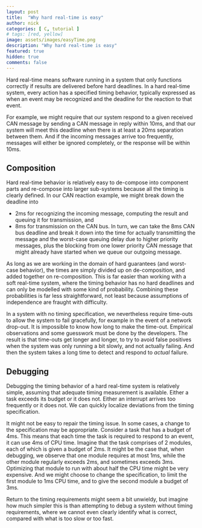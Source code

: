 ```yaml
---
layout: post
title:  "Why hard real-time is easy"
author: nick
categories: [ C, tutorial ]
# tags: [red, yellow]
image: assets/images/easyTime.png
description: "Why hard real-time is easy"
featured: true
hidden: true
comments: false
---
```


Hard real-time means software running in a system that only functions correctly
if results are delivered before hard deadlines. In a hard real-time system, every
action has a specified timing behavior, typically expressed as when an event may be
recognized and the deadline for the reaction to that event.

For example, we might
require that our system respond to a given received CAN message by sending a CAN
message in reply within 10ms, and that our system will meet this deadline when there
is at least a 20ms separation between them. And if the incoming messages arrive too
frequently, messages will either be ignored completely, or the response will be
within 10ms.

## Composition

Hard real-time behavior is relatively easy to de-compose into component parts and
re-compose into larger sub-systems because all the timing is clearly defined. In
our CAN reaction example, we might break down the deadline into
- 2ms for recognizing the incoming message, computing the result and queuing it for
  transmission, and
- 8ms for transmission on the CAN bus.
In turn, we can take the 8ms CAN bus deadline and break it down into the time for
actually transmitting the message and the worst-case queuing delay due to higher
priority messages, plus the blocking from one lower priority CAN message that might
already have started when we queue our outgoing message.

As long as we are working in the domain of hard guarantees (and worst-case behavior),
the times are simply divided up on de-composition, and added together on
re-composition. This is far easier than working with a soft real-time system, where
the timing behavior has no hard deadlines and can only be modelled with some kind
of probability. Combining these probabilities is far less straightforward, not least
because assumptions of independence are fraught with difficulty.

In a system with no timing specification, we nevertheless require time-outs to
allow the system to fail gracefully, for example in the event of a network drop-out.
It is impossible to know how long to make the time-out. Empirical observations and
some guesswork must be done by the developers. The result is that
time-outs get longer and longer, to try to avoid false positives when the system was
only running a bit slowly, and not actually failing. And then the system takes a
long time to detect and respond to _actual_ failure.

## Debugging

Debugging the timing behavior of a hard real-time system is relatively simple,
assuming that adequate timing measurement is available. Either a task exceeds its
budget or it does not. Either an interrupt arrives too frequently or it does not.
We can quickly localize deviations from the timing specification.

It might not be
easy to repair the timing issue. In some cases, a change to the specification may be
appropriate. Consider a task that has a budget of 4ms. This means that each time the
task is required to respond to an event, it can use 4ms of CPU time. Imagine that
the task comprises of 2 modules, each of which is given a budget of 2ms. It might
be the case that, when debugging, we observe that one module requires at most 1ms,
while the other module regularly exceeds 2ms, and sometimes exceeds 3ms. Optimizing
that module to run with about half the CPU time might be very expensive. And we
might choose to change the specification, to limit the first module to 1ms CPU time,
and to give the second module a budget of 3ms.

Return to the timing requirements might seem a bit unwieldy, but imagine
how much simpler this is than attempting to debug a system without timing
requirements, where we cannot even clearly identify what is correct, compared with
what is too slow or too fast.
